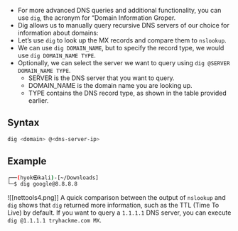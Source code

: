 - For more advanced DNS queries and additional functionality, you can use `dig`, the acronym for “Domain Information Groper.
- Dig allows us to manually query recursive DNS servers of our choice for information about domains:
- Let’s use `dig` to look up the MX records and compare them to `nslookup`.
- We can use `dig DOMAIN_NAME`, but to specify the record type, we would use `dig DOMAIN_NAME TYPE`.
- Optionally, we can select the server we want to query using `dig @SERVER DOMAIN_NAME TYPE`.
	- SERVER is the DNS server that you want to query.
	- DOMAIN_NAME is the domain name you are looking up.
	- TYPE contains the DNS record type, as shown in the table provided earlier.

## Syntax
```bash 
dig <domain> @<dns-server-ip>
```

## Example
```bash
┌──(hyok㉿kali)-[~/Downloads]
└─$ dig google@8.8.8.8
```

![[nettools4.png]]
A quick comparison between the output of `nslookup` and `dig` shows that `dig` returned more information, such as the TTL (Time To Live) by default. If you want to query a `1.1.1.1` DNS server, you can execute `dig @1.1.1.1 tryhackme.com MX`.

